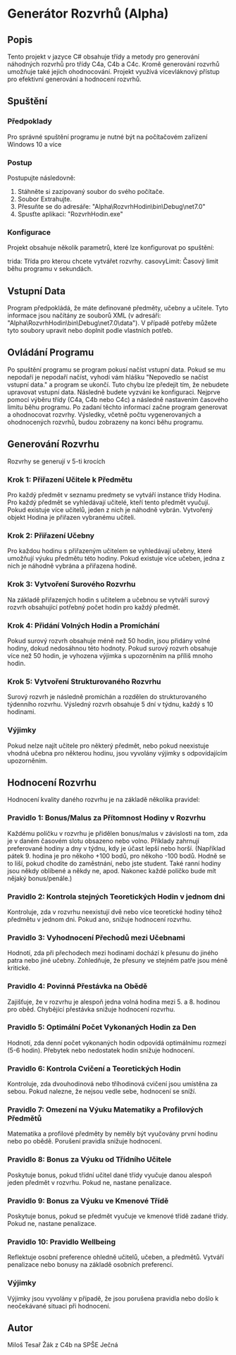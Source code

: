 # Generátor Rozvrhů (Alpha)
## Popis
Tento projekt v jazyce C# obsahuje třídy a metody pro generování náhodných rozvrhů pro třídy C4a, C4b a C4c. Kromě generování rozvrhů umožňuje také jejich ohodnocování. Projekt využívá vícevláknový přístup pro efektivní generování a hodnocení rozvrhů.

## Spuštění
### Předpoklady
Pro správné spuštění programu je nutné být na počítačovém zařízení Windows 10 a více

### Postup
Postupujte následovně:

1. Stáhněte si zazipovaný soubor do svého počítače.
2. Soubor Extrahujte.
3. Přesuňte se do adresáře: "Alpha\RozvrhHodin\bin\Debug\net7.0" 
4. Spusťte aplikaci: "RozvrhHodin.exe"

### Konfigurace
Projekt obsahuje několik parametrů, které lze konfigurovat po spuštění:

trida: Třída pro kterou chcete vytvářet rozvrhy.
casovyLimit: Časový limit běhu programu v sekundách.

## Vstupní Data
Program předpokládá, že máte definované předměty, učebny a učitele. Tyto informace jsou načítány ze souborů XML (v adresáři: "Alpha\RozvrhHodin\bin\Debug\net7.0\data"). V případě potřeby můžete tyto soubory upravit nebo doplnit podle vlastních potřeb.

## Ovládání Programu
Po spuštění programu se program pokusí načíst vstupní data. Pokud se mu nepodaří je nepodaří načíst, vyhodí vám hlášku "Nepovedlo se načíst vstupní data." a program se ukončí. Tuto chybu lze předejít tím, že nebudete upravovat vstupní data.
Následně budete vyzváni ke konfiguraci. Nejprve pomocí výběru třídy (C4a, C4b nebo C4c) a následně nastavením časového limitu běhu programu. Po zadaní těchto informací začne program generovat a ohodnocovat rozvrhy. Výsledky, včetně počtu vygenerovaných a ohodnocených rozvrhů, budou zobrazeny na konci běhu programu.

## Generování Rozvrhu
Rozvrhy se generují v 5-ti krocích

### Krok 1: Přiřazení Učitele k Předmětu
Pro každý předmět v seznamu predmety se vytváří instance třídy Hodina.
Pro každý předmět se vyhledávají učitelé, kteří tento předmět vyučují. Pokud existuje více učitelů, jeden z nich je náhodně vybrán.
Vytvořený objekt Hodina je přiřazen vybranému učiteli.
### Krok 2: Přiřazení Učebny
Pro každou hodinu s přiřazeným učitelem se vyhledávají učebny, které umožňují výuku předmětu této hodiny.
Pokud existuje více učeben, jedna z nich je náhodně vybrána a přiřazena hodině.
### Krok 3: Vytvoření Surového Rozvrhu
Na základě přiřazených hodin s učitelem a učebnou se vytváří surový rozvrh obsahující potřebný počet hodin pro každý předmět.
### Krok 4: Přidání Volných Hodin a Promíchání
Pokud surový rozvrh obsahuje méně než 50 hodin, jsou přidány volné hodiny, dokud nedosáhnou této hodnoty.
Pokud surový rozvrh obsahuje více než 50 hodin, je vyhozena výjimka s upozorněním na příliš mnoho hodin.
### Krok 5: Vytvoření Strukturovaného Rozvrhu
Surový rozvrh je následně promíchán a rozdělen do strukturovaného týdenního rozvrhu.
Výsledný rozvrh obsahuje 5 dní v týdnu, každý s 10 hodinami.
### Výjimky
Pokud nelze najít učitele pro některý předmět, nebo pokud neexistuje vhodná učebna pro některou hodinu, jsou vyvolány výjimky s odpovídajícím upozorněním.

## Hodnocení Rozvrhu
Hodnocení kvality daného rozvrhu je na základě několika pravidel:

### Pravidlo 1: Bonus/Malus za Přítomnost Hodiny v Rozvrhu
Každému políčku v rozvrhu je přidělen bonus/malus v závislosti na tom, zda je v daném časovém slotu obsazeno nebo volno.
Příklady zahrnují preferované hodiny a dny v týdnu, kdy je účast lepší nebo horší.
(Například pátek 9. hodina je pro někoho +100 bodů, pro někoho -100 bodů. Hodně se to liší, pokud chodíte do zaměstnání, nebo jste student. Také ranní hodiny jsou někdy oblíbené a někdy ne, apod. Nakonec každé políčko bude mít nějaký bonus/penále.)
### Pravidlo 2: Kontrola stejných Teoretických Hodin v jednom dni
Kontroluje, zda v rozvrhu neexistují dvě nebo více teoretické hodiny téhož předmětu v jednom dni.
Pokud ano, snižuje hodnocení rozvrhu.
### Pravidlo 3: Vyhodnocení Přechodů mezi Učebnami
Hodnotí, zda při přechodech mezi hodinami dochází k přesunu do jiného patra nebo jiné učebny.
Zohledňuje, že přesuny ve stejném patře jsou méně kritické.
### Pravidlo 4: Povinná Přestávka na Obědě
Zajišťuje, že v rozvrhu je alespoň jedna volná hodina mezi 5. a 8. hodinou pro oběd.
Chybějící přestávka snižuje hodnocení rozvrhu.
### Pravidlo 5: Optimální Počet Vykonaných Hodin za Den
Hodnotí, zda denní počet vykonaných hodin odpovídá optimálnímu rozmezí (5-6 hodin).
Přebytek nebo nedostatek hodin snižuje hodnocení.
### Pravidlo 6: Kontrola Cvičení a Teoretických Hodin
Kontroluje, zda dvouhodinová nebo tříhodinová cvičení jsou umístěna za sebou.
Pokud nalezne, že nejsou vedle sebe, hodnocení se sníží.
### Pravidlo 7: Omezení na Výuku Matematiky a Profilových Předmětů
Matematika a profilové předměty by neměly být vyučovány první hodinu nebo po obědě.
Porušení pravidla snižuje hodnocení.
### Pravidlo 8: Bonus za Výuku od Třídního Učitele
Poskytuje bonus, pokud třídní učitel dané třídy vyučuje danou alespoň jeden předmět v rozvrhu.
Pokud ne, nastane penalizace.
### Pravidlo 9: Bonus za Výuku ve Kmenové Třídě
Poskytuje bonus, pokud se předmět vyučuje ve kmenové třídě zadané třídy.
Pokud ne, nastane penalizace.
### Pravidlo 10: Pravidlo Wellbeing
Reflektuje osobní preference ohledně učitelů, učeben, a předmětů.
Vytváří penalizace nebo bonusy na základě osobních preferencí.
### Výjimky
Výjimky jsou vyvolány v případě, že jsou porušena pravidla nebo došlo k neočekávané situaci při hodnocení.

## Autor
Miloš Tesař
Žák z C4b na SPŠE Ječná